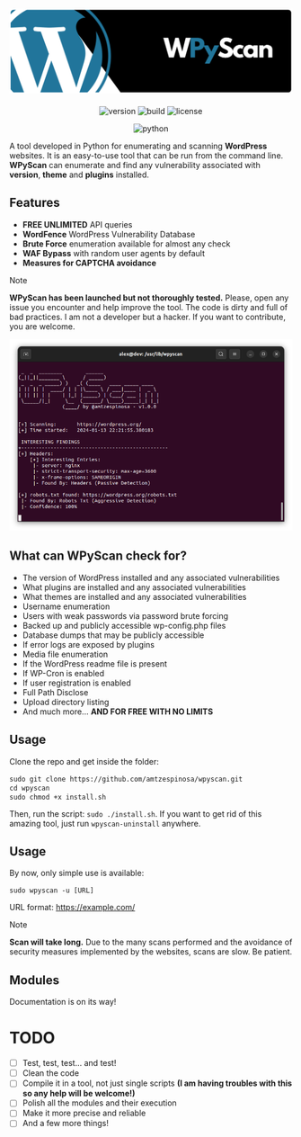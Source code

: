 ![WPyScan](/img/wpyscan_banner.png)
---
<div align="center">

![version](https://img.shields.io/badge/version-1.0.0-blue)
![build](https://img.shields.io/badge/build-passing-green)
![license](https://img.shields.io/badge/license-GPLv3-lightgrey)

![python](https://img.shields.io/badge/Python-3.12-FFDA4A.svg?style=flat&logo=python&logoColor=white&labelColor=blue)

</div>

A tool developed in Python for enumerating and scanning **WordPress** websites. It is an easy-to-use tool that can be run from the command line. **WPyScan** can enumerate and find any vulnerability associated with **version**, **theme** and **plugins** installed.

## Features
- **FREE UNLIMITED** API queries
- **WordFence** WordPress Vulnerability Database
- **Brute Force** enumeration available for almost any check
- **WAF Bypass** with random user agents by default
- **Measures for CAPTCHA avoidance**

> [!NOTE]
> **WPyScan has been launched but not thoroughly tested.** Please, open any issue you encounter and help improve the tool. The code is dirty and full of bad practices. I am not a developer but a hacker. If you want to contribute, you are welcome.

![Screenshot](https://github.com/amtzespinosa/wpyscan/raw/main/img/screenshot_1.png)

## What can WPyScan check for?
- The version of WordPress installed and any associated vulnerabilities
- What plugins are installed and any associated vulnerabilities
- What themes are installed and any associated vulnerabilities
- Username enumeration
- Users with weak passwords via password brute forcing
- Backed up and publicly accessible wp-config.php files
- Database dumps that may be publicly accessible
- If error logs are exposed by plugins
- Media file enumeration
- If the WordPress readme file is present
- If WP-Cron is enabled
- If user registration is enabled
- Full Path Disclose
- Upload directory listing
- And much more... **AND FOR FREE WITH NO LIMITS**

## Usage
Clone the repo and get inside the folder:

```
sudo git clone https://github.com/amtzespinosa/wpyscan.git
cd wpyscan
sudo chmod +x install.sh
```
Then, run the script: `sudo ./install.sh`. If you want to get rid of this amazing tool, just run `wpyscan-uninstall` anywhere.

## Usage

By now, only simple use is available:

```
sudo wpyscan -u [URL]
```

URL format: https://example.com/

> [!NOTE]
> **Scan will take long.** Due to the many scans performed and the avoidance of security measures implemented by the websites, scans are slow. Be patient.

## Modules
Documentation is on its way! 

# TODO
- [ ] Test, test, test... and test!
- [ ] Clean the code
- [ ] Compile it in a tool, not just single scripts **(I am having troubles with this so any help will be welcome!)**
- [ ] Polish all the modules and their execution
- [ ] Make it more precise and reliable
- [ ] And a few more things!
